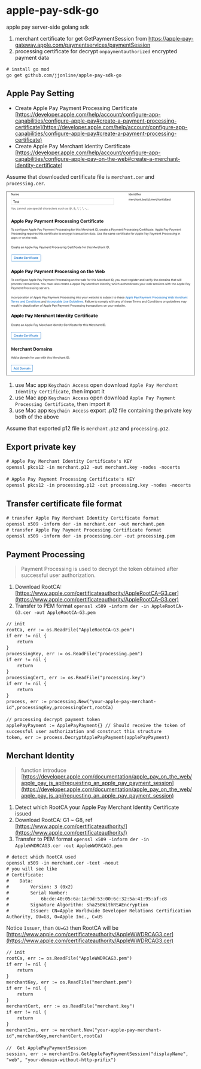 # apple-pay-sdk-go

apple pay server-side golang sdk

1. merchant certificate for get GetPaymentSession from https://apple-pay-gateway.apple.com/paymentservices/paymentSession
2. processing certificate for decrypt `onpaymentauthorized` encrypted payment data

````
# install go mod
go get github.com/jjonline/apple-pay-sdk-go
````

## Apple Pay Setting

* Create Apple Pay Payment Processing Certificate [https://developer.apple.com/help/account/configure-app-capabilities/configure-apple-pay#create-a-payment-processing-certificate](https://developer.apple.com/help/account/configure-app-capabilities/configure-apple-pay#create-a-payment-processing-certificate)
* Create Apple Pay Merchant Identity Certificate [https://developer.apple.com/help/account/configure-app-capabilities/configure-apple-pay-on-the-web#create-a-merchant-identity-certificate)

Assume that downloaded certificate file is `merchant.cer` and `processing.cer`.

![apple-pay-sample](./doc/apple-pay-sample.png)

1. use Mac app `Keychain Access` open download `Apple Pay Merchant Identity Certificate`, then import it
2. use Mac app `Keychain Access` open download `Apple Pay Payment Processing Certificate`, then import it
3. use Mac app `Keychain Access` export .p12 file containing the private key both of the above

Assume that exported p12 file is `merchant.p12` and `processing.p12`.

## Export private key

```
# Apple Pay Merchant Identity Certificate's KEY
openssl pkcs12 -in merchant.p12 -out merchant.key -nodes -nocerts

# Apple Pay Payment Processing Certificate's KEY
openssl pkcs12 -in processing.p12 -out processing.key -nodes -nocerts
```

## Transfer certificate file format

```
# transfer Apple Pay Merchant Identity Certificate format
openssl x509 -inform der -in merchant.cer -out merchant.pem
# transfer Apple Pay Payment Processing Certificate format
openssl x509 -inform der -in processing.cer -out processing.pem
```

## Payment Processing

> Payment Processing is used to decrypt the token obtained after successful user authorization.

1. Download RootCA: [https://www.apple.com/certificateauthority/AppleRootCA-G3.cer](https://www.apple.com/certificateauthority/AppleRootCA-G3.cer)
2. Transfer to PEM format `openssl x509 -inform der -in AppleRootCA-G3.cer -out AppleRootCA-G3.pem`

````
// init
rootCa, err := os.ReadFile("AppleRootCA-G3.pem")
if err != nil {
    return
}
processingKey, err := os.ReadFile("processing.pem")
if err != nil {
    return
}
processingCert, err := os.ReadFile("processing.key")
if err != nil {
    return
}
process, err := processing.New("your-apple-pay-merchant-id",processingKey,processingCert,rootCa)

// processing decrypt payment token
applePayPayment := ApplePayPayment{} // Should receive the token of successful user authorization and construct this structure
token, err := process.DecryptApplePayPayment(applePayPayment)
````

## Merchant Identity

> function introduce [https://developer.apple.com/documentation/apple_pay_on_the_web/apple_pay_js_api/requesting_an_apple_pay_payment_session](https://developer.apple.com/documentation/apple_pay_on_the_web/apple_pay_js_api/requesting_an_apple_pay_payment_session)

1. Detect which RootCA your Apple Pay Merchant Identity Certificate issued
2. Download RootCA: G1 ~ G8, ref [https://www.apple.com/certificateauthority/](https://www.apple.com/certificateauthority/)
3. Transfer to PEM format `openssl x509 -inform der -in AppleWWDRCAG3.cer -out AppleWWDRCAG3.pem`

````
# detect which RootCA used
openssl x509 -in merchant.cer -text -noout
# you will see like
# Certificate:
#    Data:
#        Version: 3 (0x2)
#        Serial Number:
#            6b:de:40:05:6a:1a:9d:53:00:6c:32:5a:41:95:af:c8
#        Signature Algorithm: sha256WithRSAEncryption
#        Issuer: CN=Apple Worldwide Developer Relations Certification Authority, OU=G3, O=Apple Inc., C=US
````
Notice `Issuer`, than `OU=G3` then RootCA will be [https://www.apple.com/certificateauthority/AppleWWDRCAG3.cer](https://www.apple.com/certificateauthority/AppleWWDRCAG3.cer)

````
// init
rootCa, err := os.ReadFile("AppleWWDRCAG3.pem")
if err != nil {
    return
}
merchantKey, err := os.ReadFile("merchant.pem")
if err != nil {
    return
}
merchantCert, err := os.ReadFile("merchant.key")
if err != nil {
    return
}
merchantIns, err := merchant.New("your-apple-pay-merchant-id",merchantKey,merchantCert,rootCa)

//  Get ApplePayPaymentSession
session, err := merchantIns.GetApplePayPaymentSession("displayName", "web", "your-domain-without-http-prifix")
````
